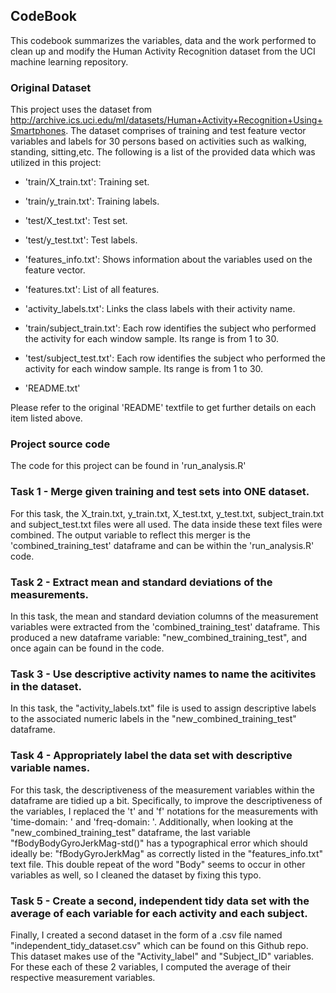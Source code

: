 ## CodeBook

This codebook summarizes the variables, data and the work performed to clean up and modify the 
Human Activity Recognition dataset from the UCI machine learning repository.

### Original Dataset

This project uses the dataset from http://archive.ics.uci.edu/ml/datasets/Human+Activity+Recognition+Using+Smartphones.
The dataset comprises of training and test feature vector variables and labels for 30 persons based on activities such as
walking, standing, sitting,etc. The following is a list of the provided data which was utilized in this project:


- 'train/X_train.txt': Training set.

- 'train/y_train.txt': Training labels.

- 'test/X_test.txt': Test set.

- 'test/y_test.txt': Test labels.

- 'features_info.txt': Shows information about the variables used on the feature vector.

- 'features.txt': List of all features.

- 'activity_labels.txt': Links the class labels with their activity name.

- 'train/subject_train.txt': Each row identifies the subject who performed the activity for each window sample. 
   Its range is from 1 to 30. 

- 'test/subject_test.txt': Each row identifies the subject who performed the activity for each window sample. 
   Its range is from 1 to 30. 

- 'README.txt'

Please refer to the original 'README' textfile to get further details on each item listed above.


### Project source code
The code for this project can be found in 'run_analysis.R'


### Task 1 - Merge given training and test sets into ONE dataset.
For this task, the X_train.txt, y_train.txt, X_test.txt, y_test.txt, subject_train.txt and subject_test.txt files
were all used. The data inside these text files were combined. The output variable to reflect this merger is the
'combined_training_test' dataframe and can be within the 'run_analysis.R' code.

### Task 2 - Extract mean and standard deviations of the measurements.
In this task, the mean and standard deviation columns of the measurement variables were extracted from the 
'combined_training_test' dataframe. This produced a new dataframe variable: "new_combined_training_test",
and once again can be found in the code.

### Task 3 - Use descriptive activity names to name the acitivites in the dataset.
In this task, the "activity_labels.txt" file is used to assign descriptive labels to the associated numeric
labels in the "new_combined_training_test" dataframe.

### Task 4 - Appropriately label the data set with descriptive variable names.
For this task, the descriptiveness of the measurement variables within the dataframe are tidied up a bit. Specifically, 
to improve the descriptiveness of the variables, I replaced the 't' and 'f' notations for the measurements
with 'time-domain: ' and 'freq-domain: '. Additionally, when looking at the "new_combined_training_test" dataframe,
the last variable "fBodyBodyGyroJerkMag-std()" has a typographical error which should ideally be:
"fBodyGyroJerkMag" as correctly listed in the "features_info.txt" text file. This double repeat of the word "Body" seems
to occur in other variables as well, so I cleaned the dataset by fixing this typo.

### Task 5 - Create a second, independent tidy data set with the average of each variable for each activity and each subject.
Finally, I created a second dataset in the form of a .csv file named "independent_tidy_dataset.csv" which can be found on this 
Github repo. This dataset makes use of the "Activity_label" and "Subject_ID" variables. For these each of these 2 variables, 
I computed the average of their respective measurement variables.








